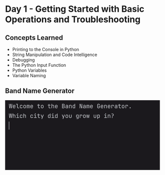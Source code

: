 # Day 1 - Getting Started with Basic Operations and Troubleshooting
## Concepts Learned
- Printing to the Console in Python
- String Manipulation and Code Intelligence
- Debugging
- The Python Input Function
- Python Variables
- Variable Naming
## Band Name Generator
![Day 1 Code Demo](../gifs/Day001.gif)
